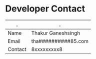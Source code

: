 # Developer Contact

. | . 
---------|----------
 Name | Thakur Ganeshsingh 
 Email | tha##########85.com 
 Contact | 8xxxxxxxxx8 